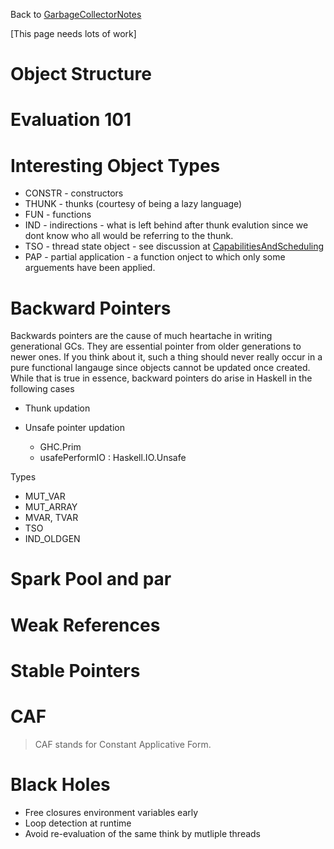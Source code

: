 
Back to [GarbageCollectorNotes](garbage-collector-notes)



\[This page needs lots of work\]


# Object Structure


# Evaluation 101


# Interesting Object Types


- CONSTR - constructors
- THUNK - thunks (courtesy of being a lazy language)
- FUN - functions
- IND - indirections - what is left behind after thunk evalution since we dont know who all would be referring to the thunk. 
- TSO - thread state object - see discussion at [CapabilitiesAndScheduling](capabilities-and-scheduling)
- PAP - partial application - a function onject to which only some arguements have been applied.

# Backward Pointers



Backwards pointers are the cause of much heartache in writing generational GCs. They are essential pointer from older generations to newer ones. If you think about it, such a thing should never really occur in a pure functional langauge since objects cannot be updated once created. While that is true in essence, backward pointers do arise in Haskell in the following cases


- Thunk updation
- Unsafe pointer updation 

  - GHC.Prim
  - usafePerformIO : Haskell.IO.Unsafe


Types


- MUT\_VAR
- MUT\_ARRAY
- MVAR, TVAR
- TSO
- IND\_OLDGEN

# Spark Pool and par


# Weak References


# Stable Pointers


# CAF


>
>
> CAF stands for Constant Applicative Form. 
>
>

# Black Holes


- Free closures environment variables early
- Loop detection at runtime
- Avoid re-evaluation of the same think by mutliple threads
